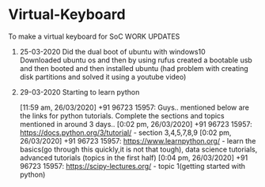 # Virtual-Keyboard
To make a virtual keyboard for SoC
WORK UPDATES 
1. 25-03-2020 
   Did the dual boot of ubuntu with windows10  
   Downloaded ubuntu os and then by using rufus created a bootable usb and then booted and then installed ubuntu
   (had problem with creating disk partitions and solved it using a youtube video)
2. 29-03-2020
   Starting to learn python 
   
   [11:59 am, 26/03/2020] +91 96723 15957: Guys.. mentioned below are the links for python tutorials. Complete the sections and topics mentioned in around 3 days..
[0:02 pm, 26/03/2020] +91 96723 15957: https://docs.python.org/3/tutorial/ - section 3,4,5,7,8,9
[0:02 pm, 26/03/2020] +91 96723 15957: https://www.learnpython.org/ - learn the basics(go through this quickly,it is not that tough), data science tutorials, advanced tutorials (topics in the first half)
[0:04 pm, 26/03/2020] +91 96723 15957: https://scipy-lectures.org/ - topic 1(getting started with python)
